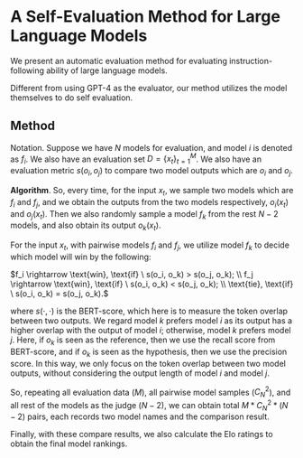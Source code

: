 # A Self-Evaluation Method for Large Language Models

We present an automatic evaluation method for evaluating instruction-following ability of large language models. 

Different from using GPT-4 as the evaluator, our method utilizes the model themselves to do self evaluation. 




## Method

Notation. Suppose we have $N$ models for evaluation, and model $i$ is denoted as $f_i$. We also have an evaluation set $D=\{x_t\}_{t=1}^M$. We also have an evaluation metric $s(o_i,o_j)$ to compare two model outputs which are $o_i$ and $o_j$.

**Algorithm**. So, every time, for the input $x_t$, we sample two models which are $f_i$ and $f_j$, and we obtain the outputs from the two models respectively, $o_i(x_t)$ and $o_j(x_t)$. Then we also randomly sample a model $f_k$ from the rest $N-2$ models, and also obtain its output $o_k(x_t)$. 

For the input $x_t$, with pairwise models $f_i$ and $f_j$, we utilize model $f_k$ to decide which model will win by the following:

$f_i \rightarrow \text{win}, \text{if} \ s(o_i, o_k) > s(o_j, o_k); \\ f_j \rightarrow \text{win}, \text{if} \ s(o_i, o_k) < s(o_j, o_k); \\ \text{tie}, \text{if} \ s(o_i, o_k) = s(o_j, o_k).$

where $s(\cdot, \cdot)$ is the BERT-score, which here is to measure the token overlap between two outputs. We regard model $k$ prefers model $i$ as its output has a higher overlap with the output of model $i$; otherwise, model $k$ prefers model $j$. Here, if $o_k$ is seen as the reference, then we use the recall score from BERT-score, and if $o_k$ is seen as the hypothesis, then we use the precision score. In this way, we only focus on the token overlap between two model outputs, without considering the output length of model $i$ and model $j$.

So, repeating all evaluation data ($M$), all pairwise model samples ($C_N^2$), and all rest of the models as the judge ($N-2$), we can obtain total $M * C_N^2 * (N-2)$ pairs, each records two model names and the comparison result. 

Finally, with these compare results, we also calculate the Elo ratings to obtain the final model rankings.

